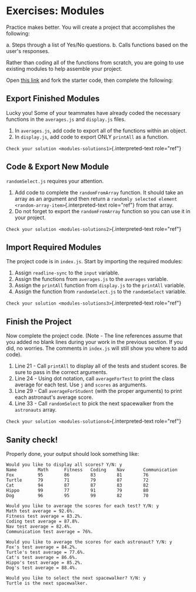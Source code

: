 # Exercises: Modules

Practice makes better. You will create a project that accomplishes the
following:

a.  Steps through a list of Yes/No questions.
b.  Calls functions based on the user\'s responses.

Rather than coding all of the functions from scratch, you are going to
use existing modules to help assemble your project.

Open [this link](https://repl.it/@launchcode/ModuleExercises01) and fork
the starter code, then complete the following:

## Export Finished Modules

Lucky you! Some of your teammates have already coded the necessary
functions in the `averages.js` and `display.js` files.

1.  In `averages.js`, add code to export all of the functions within an
    object.
2.  In `display.js`, add code to export ONLY `printAll` as a function.

`Check your solution <modules-solutions1>`{.interpreted-text role="ref"}

## Code & Export New Module

`randomSelect.js` requires your attention.

1.  Add code to complete the `randomFromArray` function. It should take
    an array as an argument and then return a
    `randomly selected element <random-array-item>`{.interpreted-text
    role="ref"} from that array.
2.  Do not forget to export the `randomFromArray` function so you can
    use it in your project.

`Check your solution <modules-solutions2>`{.interpreted-text role="ref"}

## Import Required Modules

The project code is in `index.js`. Start by importing the required
modules:

1.  Assign `readline-sync` to the `input` variable.
2.  Assign the functions from `averages.js` to the `averages` variable.
3.  Assign the `printAll` function from `display.js` to the `printAll`
    variable.
4.  Assign the function from `randomSelect.js` to the `randomSelect`
    variable.

`Check your solution <modules-solutions3>`{.interpreted-text role="ref"}

## Finish the Project

Now complete the project code. (Note - The line references assume that
you added no blank lines during your work in the previous section. If
you did, no worries. The comments in `index.js` will still show you
where to add code).

1.  Line 21 - Call `printAll` to display all of the tests and student
    scores. Be sure to pass in the correct arguments.
2.  Line 24 - Using dot notation, call `averageForTest` to print the
    class average for each test. Use `j` and `scores` as arguments.
3.  Line 29 - Call `averageForStudent` (with the proper arguments) to
    print each astronaut\'s average score.
4.  Line 33 - Call `randomSelect` to pick the next spacewalker from the
    `astronauts` array.

`Check your solution <modules-solutions4>`{.interpreted-text role="ref"}

## Sanity check!

Properly done, your output should look something like:

    Would you like to display all scores? Y/N: y
    Name        Math      Fitness   Coding    Nav       Communication
    Fox         95        86        83        81        76
    Turtle      79        71        79        87        72
    Cat         94        87        87        83        82
    Hippo       99        77        91        79        80
    Dog         96        95        99        82        70

    Would you like to average the scores for each test? Y/N: y
    Math test average = 92.6%.
    Fitness test average = 83.2%.
    Coding test average = 87.8%.
    Nav test average = 82.4%.
    Communication test average = 76%.

    Would you like to average the scores for each astronaut? Y/N: y
    Fox's test average = 84.2%.
    Turtle's test average = 77.6%.
    Cat's test average = 86.6%.
    Hippo's test average = 85.2%.
    Dog's test average = 88.4%.

    Would you like to select the next spacewalker? Y/N: y
    Turtle is the next spacewalker.
